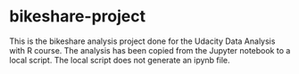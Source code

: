 # bikeshare-project
This is the bikeshare analysis project done for the Udacity Data Analysis with R course.
The analysis has been copied from the Jupyter notebook to a local script. The local script does not generate an ipynb file.
